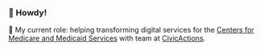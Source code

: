 ### 👋 Howdy!

🔭 My current role: helping transforming digital services for the [Centers for Medicare and Medicaid Services](https://github.com/cmsgov) with team at [CivicActions](https://github.com/CivicActions).
